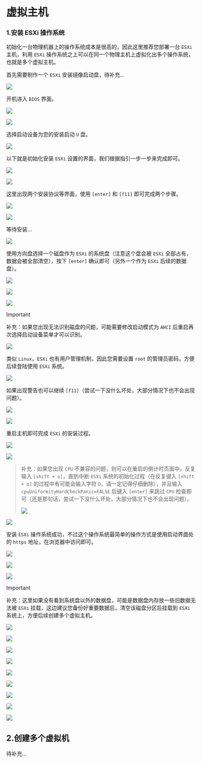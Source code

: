 # 虚拟主机

### 1.安装 ESXi 操作系统

初始化一台物理机器上的操作系统成本是很高的，因此这里推荐您部署一台 `ESXi` 主机，利用 `ESXi` 操作系统之上可以在同一个物理主机上虚拟化出多个操作系统，也就是多个虚拟主机。

首先需要制作一个 `ESXi` 安装镜像启动盘，待补充...

![](./assets/img_v3_02ig_1ec914e7-e891-4065-a3e9-3608e8cfcbcg.jpg)

开机进入 `BIOS` 界面。

![](./assets/img_v3_02ig_ff70f846-f604-4ba1-af63-6bfd8cd7e0bg.jpg)

![](./assets/img_v3_02ig_aefd0610-5c7f-49cb-9f97-73a9ef5ddaeg.jpg)

选择启动设备为您的安装启动 `U` 盘。

![](./assets/img_v3_02ig_5abcdb8f-b021-45bb-9880-a537788f3feg.jpg)

以下就是初始化安装 `ESXi` 设置的界面，我们根据指引一步一步来完成即可。

![](./assets/img_v3_02ig_a1646b0f-bccc-4265-8141-47f0dcb054bg.jpg)

![](./assets/img_v3_02ig_cad3f832-14c5-40fe-8aeb-a3f7e78c8b1g.jpg)

这里出现两个安装协议等界面，使用 `[enter]` 和 `[f11]` 即可完成两个步骤。

![](./assets/img_v3_02ig_3a9b8fff-bd9d-427b-b9eb-a84a2f780dbg-1736772681899-43.jpg)

![](./assets/img_v3_02ig_939f865e-cc0f-4201-bd17-111ea33756dg.jpg)

等待安装...

![](./assets/img_v3_02ig_dbd99c7c-4fc4-4041-a284-79869581595g.jpg)

使用方向盘选择一个磁盘作为 `ESXi` 的系统盘（注意这个盘会被 `ESXi` 全部占有，数据会被全部清空），按下 `[enter]` 确认即可（另外一个作为 `ESXi` 后续的数据盘）。

![](./assets/img_v3_02ig_4bdcc438-387d-4540-b585-ebbb1df85b2g.jpg)

![](./assets/img_v3_02ig_53ba1244-4634-48dc-9724-47741144aa4g.jpg)

![](./assets/img_v3_02ig_83a1d0ea-517d-48cc-802e-fae42148d23g.jpg)

> [!IMPORTANT]
>
> 补充：如果您出现无法识别磁盘的问题，可能需要修改启动模式为 `AHCI` 后重启再次选择启动设备菜单才可以识别。
>
> ![](./assets/img_v3_02ig_72a78d34-3486-41ba-a43e-846c383412dg.jpg)

类似 `Linux`，`ESXi` 也有用户管理机制，因此您需要设置 `root` 的管理员密码，方便后续登陆使用 `ESXi` 系统。

![](./assets/img_v3_02ig_fb2f83a6-3627-4001-83b3-7fb4029f232g.jpg)

如果出现警告也可以继续 `[f11]`（尝试一下没什么坏处，大部分情况下也不会出现问题）。

![](./assets/img_v3_02ig_dfc6f8aa-ee12-418c-b7d2-65f87895849g.jpg)

![](./assets/img_v3_02ig_4a7e4478-be74-4c7c-beb5-c56afdd4d51g.jpg)

重启主机即可完成 `ESXi` 的安装过程。

![](./assets/img_v3_02ig_7ab89bee-6405-491c-9ff3-54289ad303eg.jpg)

![](./assets/img_v3_02ig_9386ce07-64cb-4a56-aba9-f726b433d5fg.jpg)

> 补充：如果您出现 `CPU` 不兼容的问题，则可以在重启的倒计时页面中，反复输入 `[shift + o]`，直到中断 `ESXi` 系统的初始化过程（在反复键入 `[shift + o]` 的过程中有可能会输入字符 `O`，请一定记得仔细删除），并且输入 `cpuUniformityHardCheckPanic=FALSE` 后键入 `[enter]` 来跳过 `CPU` 检查即可（还是那句话，尝试一下没什么坏处，大部分情况下也不会出现问题）。
>
> ![](./assets/img_v3_02ig_d056a073-8a8e-4756-9f27-5cc97e0c9c0g.jpg)

![](./assets/img_v3_02ig_4da02a15-8696-4bc7-9ff8-a9b6488d8feg.jpg)

安装 `ESXi` 操作系统成功，不过这个操作系统最简单的操作方式是使用启动界面处的 `https` 地址，在浏览器中访问即可。

![](./assets/img_v3_02ig_2c6cf406-a7ac-40ae-a0b7-db4f3ae7ce6g.jpg)

![](./assets/img_v3_02ig_b9f24089-3fd8-4c6e-85cb-f6e37f0e8b5g.jpg)

![](./assets/img_v3_02ig_545e698a-7fb0-4085-af4a-55127713f41g.jpg)

> [!IMPORTANT]
>
> 补充：这里如果没有看到系统盘以外的数据盘，可能是数据盘内存放一些旧数据无法被 `ESXi` 挂载，这边建议您备份好重要数据后，清空该磁盘分区后挂载到 `ESXi` 系统上，方便后续创建多个虚拟主机。
>
> ![](./assets/img_v3_02ig_c07aa9b5-7907-4996-a0b6-2a8de7738f5g.jpg)
>
> ![](./assets/img_v3_02ig_9daf8513-6957-49e3-b8ef-6bfc8500091g.jpg)
>
> ![](./assets/img_v3_02ig_9145b175-31e3-4434-a98b-27257f4b8d9g.jpg)
>
> ![](./assets/img_v3_02ig_49e1c2af-f482-45b3-b10b-0f2b5a79442g.jpg)
>
> ![](./assets/img_v3_02ig_137dd481-5036-4b88-8845-1a8f982d2e4g.jpg)
>
> ![](./assets/img_v3_02ig_d2cc71cb-af11-49d7-a203-523c93010fcg.jpg)
>
> ![](./assets/img_v3_02ig_8571d650-9841-4f45-99e0-07d41e4496dg.jpg)
>
> ![](./assets/img_v3_02ig_8f4df6ec-b34c-4176-864c-c9c3a14b8cbg.jpg)
>
> ![](./assets/img_v3_02ig_b744c986-f848-46d0-8252-a2485d3ffe4g.jpg)

## 2.创建多个虚拟机

待补充...













